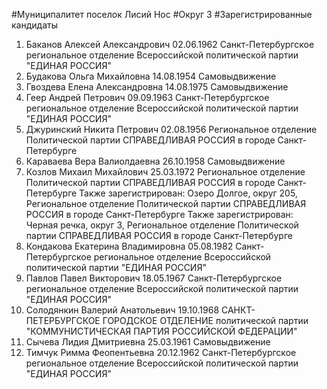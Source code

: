 #Муниципалитет
поселок Лисий Нос
#Округ
3
#Зарегистрированные кандидаты
1. Баканов Алексей Александрович 02.06.1962
Санкт-Петербургское региональное отделение Всероссийской политической партии "ЕДИНАЯ РОССИЯ"
2. Будакова Ольга Михайловна 14.08.1954
Самовыдвижение
3. Гвоздева Елена Александровна 14.08.1975
Самовыдвижение
4. Геер Андрей Петрович 09.09.1963
Санкт-Петербургское региональное отделение Всероссийской политической партии "ЕДИНАЯ РОССИЯ"
5. Джуринский Никита Петрович 02.08.1956
Региональное отделение Политической партии СПРАВЕДЛИВАЯ РОССИЯ в городе Санкт-Петербурге
6. Караваева Вера Валиолдаевна 26.10.1958
Самовыдвижение
7. Козлов Михаил Михайлович 25.03.1972
Региональное отделение Политической партии СПРАВЕДЛИВАЯ РОССИЯ в городе Санкт-Петербурге
Также зарегистрирован: Озеро Долгое, округ 205, Региональное отделение Политической партии СПРАВЕДЛИВАЯ РОССИЯ в городе Санкт-Петербурге
Также зарегистрирован: Черная речка, округ 3, Региональное отделение Политической партии СПРАВЕДЛИВАЯ РОССИЯ в городе Санкт-Петербурге
8. Кондакова Екатерина Владимировна 05.08.1982
Санкт-Петербургское региональное отделение Всероссийской политической партии "ЕДИНАЯ РОССИЯ"
9. Павлов Павел Викторович 18.05.1967
Санкт-Петербургское региональное отделение Всероссийской политической партии "ЕДИНАЯ РОССИЯ"
10. Солодянкин Валерий Анатольевич 19.10.1968
САНКТ-ПЕТЕРБУРГСКОЕ ГОРОДСКОЕ ОТДЕЛЕНИЕ политической партии "КОММУНИСТИЧЕСКАЯ ПАРТИЯ РОССИЙСКОЙ ФЕДЕРАЦИИ"
11. Сычева Лидия Дмитриевна 25.03.1961
Самовыдвижение
12. Тимчук Римма Феопентьевна 20.12.1962
Санкт-Петербургское региональное отделение Всероссийской политической партии "ЕДИНАЯ РОССИЯ"
